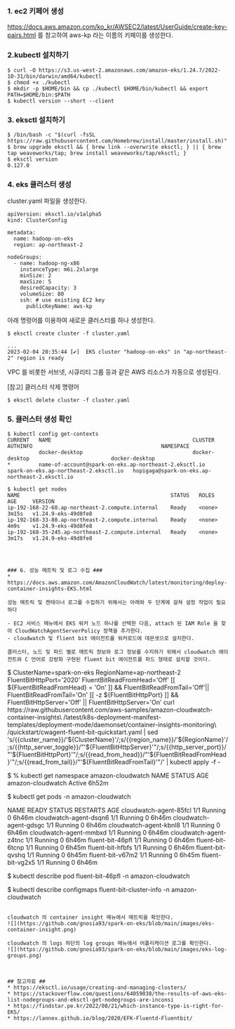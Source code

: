 ### 1. ec2 키페어 생성 ###

https://docs.aws.amazon.com/ko_kr/AWSEC2/latest/UserGuide/create-key-pairs.html 를 참고하여 aws-kp 라는 이름의 키페이를 생성한다.

### 2.kubectl 설치하기 ###

```
$ curl -O https://s3.us-west-2.amazonaws.com/amazon-eks/1.24.7/2022-10-31/bin/darwin/amd64/kubectl
$ chmod +x ./kubectl
$ mkdir -p $HOME/bin && cp ./kubectl $HOME/bin/kubectl && export PATH=$HOME/bin:$PATH
$ kubectl version --short --client
```

### 3. eksctl 설치하기 ###

```
$ /bin/bash -c "$(curl -fsSL https://raw.githubusercontent.com/Homebrew/install/master/install.sh)"
$ brew upgrade eksctl && { brew link --overwrite eksctl; } || { brew tap weaveworks/tap; brew install weaveworks/tap/eksctl; }
$ eksctl version
0.127.0
```


### 4. eks 클러스터 생성 ###

cluster.yaml 파일을 생성한다.
```
apiVersion: eksctl.io/v1alpha5
kind: ClusterConfig

metadata:
  name: hadoop-on-eks
  region: ap-northeast-2

nodeGroups:
  - name: hadoop-ng-x86 
    instanceType: m6i.2xlarge
    minSize: 2
    maxSize: 5
    desiredCapacity: 3
    volumeSize: 80
    ssh: # use existing EC2 key
      publicKeyName: aws-kp
```

아래 명령어를 이용하여 새로운 클러스터를 하나 생성한다.
```
$ eksctl create cluster -f cluster.yaml

...
2023-02-04 20:35:44 [✔]  EKS cluster "hadoop-on-eks" in "ap-northeast-2" region is ready
```
VPC 를 비롯한 서브넷, 시큐리티 그룹 등과 같은 AWS 리소스가 자동으로 생성된다.

[참고] 클러스터 삭제 명령어
```
$ eksctl delete cluster -f cluster.yaml
```





### 5. 클러스터 생성 확인 ###
```
$ kubectl config get-contexts
CURRENT   NAME                                             CLUSTER                                 AUTHINFO                                         NAMESPACE
          docker-desktop                                   docker-desktop                          docker-desktop
*         name-of-account@spark-on-eks.ap-northeast-2.eksctl.io   spark-on-eks.ap-northeast-2.eksctl.io   hopigaga@spark-on-eks.ap-northeast-2.eksctl.io

$ kubectl get nodes
NAME                                                STATUS   ROLES    AGE     VERSION
ip-192-168-22-60.ap-northeast-2.compute.internal    Ready    <none>   3m15s   v1.24.9-eks-49d8fe8
ip-192-168-33-80.ap-northeast-2.compute.internal    Ready    <none>   4m9s    v1.24.9-eks-49d8fe8
ip-192-168-35-245.ap-northeast-2.compute.internal   Ready    <none>   3m17s   v1.24.9-eks-49d8fe8




### 6. 성능 메트릭 및 로그 수집 ###
* https://docs.aws.amazon.com/AmazonCloudWatch/latest/monitoring/deploy-container-insights-EKS.html

성능 메트릭 및 켄테이너 로그를 수집하기 위해서는 아래와 두 단계에 걸쳐 설정 작업이 필요하다 

- EC2 서비스 메뉴에서 EKS 워커 노드 하나를 선택한 다음, attach 된 IAM Role 을 찾아 CloudWatchAgentServerPolicy 정책을 추가한다.  
- cloudwatch 및 flient bit 에이전트를 워커로드에 데몬셋으로 설치한다.  

클러스터, 노드 및 파드 별로 메트릭 정보와 로그 정보를 수지하기 위해서 cloudwatch 에이전트와 C 언어로 강량화 구현된 fluent bit 에이전트를 파드 형태로 설치할 것이다.  
```
$ ClusterName=spark-on-eks
RegionName=ap-northeast-2
FluentBitHttpPort='2020'
FluentBitReadFromHead='Off'
[[ ${FluentBitReadFromHead} = 'On' ]] && FluentBitReadFromTail='Off'|| FluentBitReadFromTail='On'
[[ -z ${FluentBitHttpPort} ]] && FluentBitHttpServer='Off' || FluentBitHttpServer='On'
curl https://raw.githubusercontent.com/aws-samples/amazon-cloudwatch-container-insights\
/latest/k8s-deployment-manifest-templates/deployment-mode/daemonset/container-insights-monitoring\
/quickstart/cwagent-fluent-bit-quickstart.yaml | sed 's/{{cluster_name}}/'${ClusterName}'/;s/{{region_name}}/'${RegionName}'/;s/{{http_server_toggle}}/"'${FluentBitHttpServer}'"/;s/{{http_server_port}}/"'${FluentBitHttpPort}'"/;s/{{read_from_head}}/"'${FluentBitReadFromHead}'"/;s/{{read_from_tail}}/"'${FluentBitReadFromTail}'"/' | kubectl apply -f - 

$ % kubectl get namespace amazon-cloudwatch
NAME                STATUS   AGE
amazon-cloudwatch   Active   6h52m

$ kubectl get pods -n amazon-cloudwatch

NAME                     READY   STATUS    RESTARTS   AGE
cloudwatch-agent-85fcl   1/1     Running   0          6h46m
cloudwatch-agent-dsqn6   1/1     Running   0          6h46m
cloudwatch-agent-gdsgc   1/1     Running   0          6h46m
cloudwatch-agent-kbnl8   1/1     Running   0          6h46m
cloudwatch-agent-mmbxd   1/1     Running   0          6h46m
cloudwatch-agent-z4tnc   1/1     Running   0          6h46m
fluent-bit-46pfl         1/1     Running   0          6h46m
fluent-bit-6tcnp         1/1     Running   0          6h45m
fluent-bit-hfbfs         1/1     Running   0          6h46m
fluent-bit-qvshq         1/1     Running   0          6h45m
fluent-bit-v67m2         1/1     Running   0          6h45m
fluent-bit-vg2x5         1/1     Running   0          6h46m

$ kubectl describe pod fluent-bit-46pfl -n amazon-cloudwatch

$ kubectl describe configmaps fluent-bit-cluster-info -n amazon-cloudwatch
```

cloudwatch 의 container insight 메뉴에서 메트릭을 확인한다. 
![](https://github.com/gnosia93/spark-on-eks/blob/main/images/eks-container-insight.png)

cloudwatch 의 logs 하단의 log groups 메뉴에서 어플리케이션 로그를 확인한다. 
![](https://github.com/gnosia93/spark-on-eks/blob/main/images/eks-log-groups.png)



## 참고자료 ##
* https://eksctl.io/usage/creating-and-managing-clusters/
* https://stackoverflow.com/questions/64059038/the-results-of-aws-eks-list-nodegroups-and-eksctl-get-nodegroups-are-inconsi
* https://findstar.pe.kr/2022/08/21/which-instance-type-is-right-for-EKS/
* https://lannex.github.io/blog/2020/EFK-Fluentd-Fluentbit/
